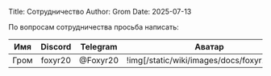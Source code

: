 Title: Сотрудничество
Author: Grom
Date: 2025-07-13

По вопросам сотрудничества просьба написать:

| Имя  | Discord | Telegram | Аватар                                     |
|:----:|:-------:|:--------:|:------------------------------------------:|
| Гром | foxyr20 | @Foxyr20 | !img[/static/wiki/images/docs/foxyr20.png] |

